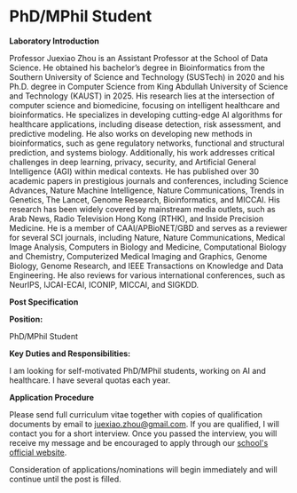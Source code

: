 # PhD/MPhil Student


**Laboratory Introduction**

Professor Juexiao Zhou is an Assistant Professor at the School of Data Science. He obtained his bachelor’s degree in Bioinformatics from the Southern University of Science and Technology (SUSTech) in 2020 and his Ph.D. degree in Computer Science from King Abdullah University of Science and Technology (KAUST) in 2025. His research lies at the intersection of computer science and biomedicine, focusing on intelligent healthcare and bioinformatics. He specializes in developing cutting-edge AI algorithms for healthcare applications, including disease detection, risk assessment, and predictive modeling. He also works on developing new methods in bioinformatics, such as gene regulatory networks, functional and structural prediction, and systems biology. Additionally, his work addresses critical challenges in deep learning, privacy, security, and Artificial General Intelligence (AGI) within medical contexts. He has published over 30 academic papers in prestigious journals and conferences, including Science Advances, Nature Machine Intelligence, Nature Communications, Trends in Genetics, The Lancet, Genome Research, Bioinformatics, and MICCAI. His research has been widely covered by mainstream media outlets, such as Arab News, Radio Television Hong Kong (RTHK), and Inside Precision Medicine. He is a member of CAAI/APBioNET/GBD and serves as a reviewer for several SCI journals, including Nature, Nature Communications, Medical Image Analysis, Computers in Biology and Medicine, Computational Biology and Chemistry, Computerized Medical Imaging and Graphics, Genome Biology, Genome Research, and IEEE Transactions on Knowledge and Data Engineering. He also reviews for various international conferences, such as NeurIPS, IJCAI-ECAI, ICONIP, MICCAI, and SIGKDD.

 

**Post Specification**

**Position:** 

PhD/MPhil Student



**Key Duties and Responsibilities:**

I am looking for self-motivated PhD/MPhil students, working on AI and healthcare. I have several quotas each year.

  

**Application Procedure**

Please send full curriculum vitae together with copies of qualification documents by email to juexiao.zhou@gmail.com. If you are qualified, I will contact you for a short interview. Once you passed the interview, you will receive my message and be encouraged to apply through our [school's official website](https://sds.cuhk.edu.cn/en/phd-programmes).



Consideration of applications/nominations will begin immediately and will continue until the post is filled.

